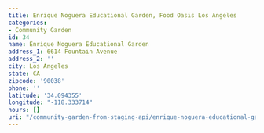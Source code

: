 ```yaml
---
title: Enrique Noguera Educational Garden, Food Oasis Los Angeles
categories:
- Community Garden
id: 34
name: Enrique Noguera Educational Garden
address_1: 6614 Fountain Avenue
address_2: ''
city: Los Angeles
state: CA
zipcode: '90038'
phone: ''
latitude: '34.094355'
longitude: "-118.333714"
hours: []
uri: "/community-garden-from-staging-api/enrique-noguera-educational-garden/"
---
```


